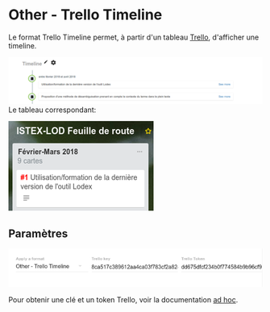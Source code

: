 # Other - Trello Timeline

Le format Trello Timeline permet, à partir d'un tableau [Trello](https://www.trello.com), d'afficher une timeline.

![](/assets/FormatTrelloTimeline.png)Le tableau correspondant:

![](/assets/FormatTrelloTimelineTrello.png)

## Paramètres

![](/assets/FormatTrelloTimelineParameters.png)

Pour obtenir une clé et un token Trello, voir la documentation [ad hoc](https://trello.readme.io/v1.0/reference#api-key-tokens).





